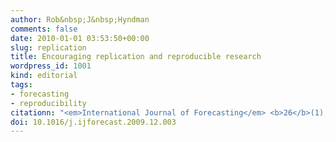 ```yaml
---
author: Rob&nbsp;J&nbsp;Hyndman
comments: false
date: 2010-01-01 03:53:50+00:00
slug: replication
title: Encouraging replication and reproducible research
wordpress_id: 1001
kind: editorial
tags:
- forecasting
- reproducibility
citationn: "<em>International Journal of Forecasting</em> <b>26</b>(1), pp.2-3"
doi: 10.1016/j.ijforecast.2009.12.003
---
```

